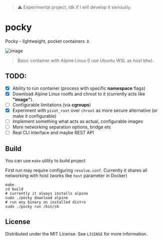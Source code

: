 > ⚠️ Experimental project, idk if I will develop it seriously.

# pocky

Pocky - lightweight, pocket containers ⚓

![image](https://github.com/user-attachments/assets/8ec1e6ab-2e64-4a81-9a85-7603a3288dfd)


> Basic container with Alpine Linux (I use Ubuntu WSL as host btw).

## TODO:

- [x] Ability to run container (process with specific **namespace** flags)
- [x] Download Alpine Linux rootfs and chroot to it (currently acts like **"image"**).
- [ ] Configurable limitations (via **cgroups**)
- [x] Experiment with `pivot_root` over `chroot` as more secure alternative (or make it configurable)
- [ ] Implement something what acts as actual, configurable images
- [ ] More networking separation options, bridge etc
- [ ] Real CLI interface and maybe REST API

## Build

You can use `make` utility to build project

First run may require configuring `resolve.conf`. Currently it shares all networking with host (works like `host` parameter in Docker)

```shell
make
cd build
# currently it always installs alpine 
sudo ./pocky download alpine
# run any binary on installed distro
sudo ./pocky run /bin/sh
```

## License

Distributed under the MIT License. See `LICENSE` for more information.
